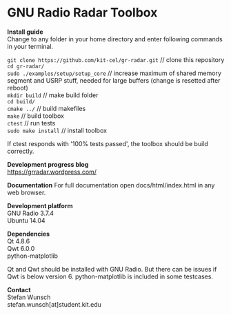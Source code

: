 GNU Radio Radar Toolbox
========

**Install guide**  
Change to any folder in your home directory and enter following commands in your terminal.

`git clone https://github.com/kit-cel/gr-radar.git` // clone this repository  
`cd gr-radar/`  
`sudo ./examples/setup/setup_core` // increase maximum of shared memory segment and USRP stuff, needed for large buffers (change is resetted after reboot)  
`mkdir build` // make build folder  
`cd build/`  
`cmake ../` // build makefiles  
`make` // build toolbox  
`ctest` // run tests  
`sudo make install` // install toolbox

If ctest responds with '100% tests passed', the toolbox should be build correctly.

**Development progress blog**  
https://grradar.wordpress.com/

**Documentation**
For full documentation open docs/html/index.html in any web browser.

**Development platform**  
GNU Radio 3.7.4  
Ubuntu 14.04

**Dependencies**  
Qt 4.8.6  
Qwt 6.0.0  
python-matplotlib  

Qt and Qwt should be installed with GNU Radio. But there can be issues if Qwt is below version 6. python-matplotlib is included in some testcases.

**Contact**  
Stefan Wunsch  
stefan.wunsch[at]student.kit.edu
